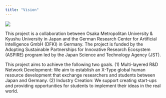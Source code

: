 ```yaml
---
title: "Vision"
---
```


![](./img/me.png)

This project is a collaboration between Osaka Metropolitan University & Kyushu University in Japan and the German Research Center for Artificial Intelligence GmbH (DFKI) in Germany. The project is funded by the Adopting Sustainable Partnerships for Innovative Research Ecosystem (ASPIRE) program led by the Japan Science and Technology Agency (JST).

This project aims to achieve the following two goals. (1) Multi-layered R&D Network Development: We aim to establish an X-Type global human resource development that exchange researchers and students between Japan and Germany. (2) Industry Creation: We support creating start-ups and providing opportunities for students to implement their ideas in the real world.
